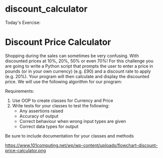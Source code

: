 # discount_calculator

Today's Exercise:
# Discount Price Calculator
Shopping during the sales can sometimes be very confusing. With discounted prices at 10%, 20%, 50% or even 70%!
For this challenge you are going to write a Python script that prompts the user to enter a price in pounds (or in your own currency) (e.g. £90) and a discount rate to apply (e.g. 20%).
Your program will then calculate and display the discounted price.
We will use the following algorithm for our program:

Requirements:

1. Use OOP to create classes for Currency and Price
2. Write tests for your classes to test the following:
    - Any assertions raised
    - Accuracy of output
    - Correct behaviour when wrong input types are given
    - Correct data types for output

Be sure to include documentation for your classes and methods

https://www.101computing.net/wp/wp-content/uploads/flowchart-discount-price-calculator.png
